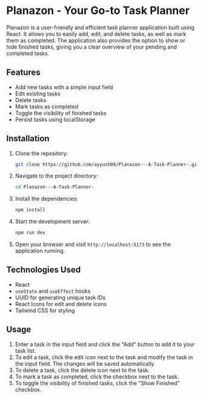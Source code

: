 # Planazon - Your Go-to Task Planner


Planazon is a user-friendly and efficient task planner application built using React. It allows you to easily add, edit, and delete tasks, as well as mark them as completed. The application also provides the option to show or hide finished tasks, giving you a clear overview of your pending and completed tasks.


## Features


- Add new tasks with a simple input field
- Edit existing tasks
- Delete tasks
- Mark tasks as completed
- Toggle the visibility of finished tasks
- Persist tasks using localStorage


## Installation


1. Clone the repository:


   ```bash
   git clone https://github.com/ayyush08/Planazon---A-Task-Planner-.git
   ```


2. Navigate to the project directory:


   ```bash
   cd Planazon---A-Task-Planner-
   ```


3. Install the dependencies:


   ```bash
   npm install
   ```


4. Start the development server:


   ```bash
   npm run dev
   ```


5. Open your browser and visit `http://localhost:5173` to see the application running.


## Technologies Used


- React
- `useState` and `useEffect` hooks
- UUID for generating unique task IDs
- React Icons for edit and delete icons
- Tailwind CSS for styling


## Usage


1. Enter a task in the input field and click the "Add" button to add it to your task list.
2. To edit a task, click the edit icon next to the task and modify the task in the input field. The changes will be saved automatically.
3. To delete a task, click the delete icon next to the task.
4. To mark a task as completed, click the checkbox next to the task.
5. To toggle the visibility of finished tasks, click the "Show Finished" checkbox.


